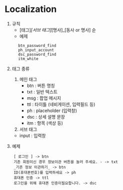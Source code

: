 # Localization


1.  규칙
    - [태그]_[서브 태그]_[명사]_[동사 or 명사] 순
    - 예제 
```
	  btn_password_find
	  ph_input_account
	  dsc_password_find
	  itm_white
```  


2. 태그 종류
    1. 메인 태그
        -  btn : 버튼 명칭
        -  txt : 일반 텍스트
        -  msg : 팝업 메시지
        -  ttl : 타이틀 (네비게이션, 입력필드 등)
        -  ph : placeholder (입력창)
        -  dsc : 상세 설명 문장
        -  itm : 항목 (색상 등)
    2. 서브 태그
      - input : 입력창
  
    
3.  예제
``` 
    [ 로그인 ] -> btn
    기존 회원이신 경우 정보이관 버튼을 눌러 주세요. - -> txt
    _기존 정보 이관하기_ -> btn
    ID(휴대폰번호)를 입력하세요 -> ph
    휴대폰 인증 -> ttl
    로그인을 위해 휴대폰 인증이필요합니다. -> dsc
``` 